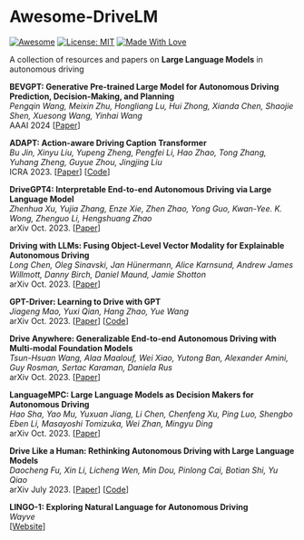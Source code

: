 # Awesome-DriveLM

[![Awesome](https://cdn.rawgit.com/sindresorhus/awesome/d7305f38d29fed78fa85652e3a63e154dd8e8829/media/badge.svg)](https://github.com/rese1f/Awesome-DriveLM) 
[![License: MIT](https://img.shields.io/badge/License-MIT-green.svg)](https://opensource.org/licenses/MIT)
[![Made With Love](https://img.shields.io/badge/Made%20With-Love-red.svg)](https://github.com/chetanraj/awesome-github-badges)

A collection of resources and papers on **Large Language Models** in autonomous driving

**BEVGPT: Generative Pre-trained Large Model for Autonomous Driving Prediction, Decision-Making, and Planning** \
*Pengqin Wang, Meixin Zhu, Hongliang Lu, Hui Zhong, Xianda Chen, Shaojie Shen, Xuesong Wang, Yinhai Wang*  \
AAAI 2024 [[Paper](https://arxiv.org/abs/2310.10357)]

**ADAPT: Action-aware Driving Caption Transformer** \
*Bu Jin, Xinyu Liu, Yupeng Zheng, Pengfei Li, Hao Zhao, Tong Zhang, Yuhang Zheng, Guyue Zhou, Jingjing Liu* \
ICRA 2023. [[Paper](https://arxiv.org/abs/2302.00673)] [[Code](https://github.com/jxbbb/ADAPT)]

**DriveGPT4: Interpretable End-to-end Autonomous Driving via Large Language Model** \
*Zhenhua Xu, Yujia Zhang, Enze Xie, Zhen Zhao, Yong Guo, Kwan-Yee. K. Wong, Zhenguo Li, Hengshuang Zhao* \
arXiv Oct. 2023. [[Paper](https://arxiv.org/abs/2310.01412)]

**Driving with LLMs: Fusing Object-Level Vector Modality for Explainable Autonomous Driving** \
*Long Chen, Oleg Sinavski, Jan Hünermann, Alice Karnsund, Andrew James Willmott, Danny Birch, Daniel Maund, Jamie Shotton* \
arXiv Oct. 2023. [[Paper](https://arxiv.org/abs/2310.01957)]

**GPT-Driver: Learning to Drive with GPT** \
*Jiageng Mao, Yuxi Qian, Hang Zhao, Yue Wang* \
arXiv Oct. 2023. [[Paper](https://arxiv.org/abs/2310.01415)] [[Code](https://github.com/PointsCoder/GPT-Driver)]

**Drive Anywhere: Generalizable End-to-end Autonomous Driving with Multi-modal Foundation Models** \
*Tsun-Hsuan Wang, Alaa Maalouf, Wei Xiao, Yutong Ban, Alexander Amini, Guy Rosman, Sertac Karaman, Daniela Rus* \
arXiv Oct. 2023. [[Paper](https://arxiv.org/abs/2310.17642)]

**LanguageMPC: Large Language Models as Decision Makers for Autonomous Driving** \
*Hao Sha, Yao Mu, Yuxuan Jiang, Li Chen, Chenfeng Xu, Ping Luo, Shengbo Eben Li, Masayoshi Tomizuka, Wei Zhan, Mingyu Ding* \
arXiv Oct. 2023. [[Paper](https://arxiv.org/abs/2310.03026)]

**Drive Like a Human: Rethinking Autonomous Driving with Large Language Models** \
*Daocheng Fu, Xin Li, Licheng Wen, Min Dou, Pinlong Cai, Botian Shi, Yu Qiao* \
arXiv July 2023. [[Paper](https://arxiv.org/abs/2307.07162)] [[Code](https://github.com/PJLab-ADG/DriveLikeAHuman)]

**LINGO-1: Exploring Natural Language for Autonomous Driving** \
*Wayve* \
[[Website](https://wayve.ai/thinking/lingo-natural-language-autonomous-driving/)]
